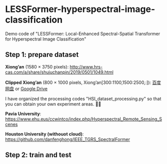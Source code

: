 # LESSFormer-hyperspectral-image-classification
Demo code of "LESSFormer: Local-Enhanced Spectral-Spatial Transformer for Hyperspectral Image Classification"

## Step 1: prepare dataset
**Xiong’an** (1580 × 3750 pixels): http://www.hrs-cas.com/a/share/shujuchanpin/2019/0501/1049.html

**Clipped Xiong’an** (800 × 1000 pixels, Xiong’an[300:1100,1500:2500,:]): [百度网盘](https://pan.baidu.com/s/1jD33VRXhClcdxnGt_yGBaQ?pwd=1313) or [Google Drive](https://drive.google.com/drive/folders/1G3x6f7UkczMdPdjbiNIbL2A1d-Hw1e6u?usp=drive_link)

I have organized the processing codes "HSI_dataset_processing.py" so that you can obtain your own experiment areas. 🫡🫡

**Pavia University**: https://www.ehu.eus/ccwintco/index.php/Hyperspectral_Remote_Sensing_Scenes

**Houston University (withouot cloud)**: https://github.com/danfenghong/IEEE_TGRS_SpectralFormer

## Step 2: train and test
